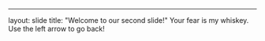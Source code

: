 
---
layout: slide
title: "Welcome to our second slide!"
Your fear is my whiskey.
Use the left arrow to go back!
